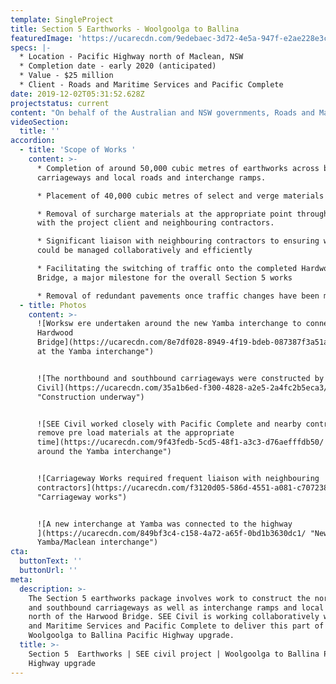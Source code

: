 ```yaml
---
template: SingleProject
title: Section 5 Earthworks - Woolgoolga to Ballina
featuredImage: 'https://ucarecdn.com/9edebaec-3d72-4e5a-947f-e2ae228e3cd1/'
specs: |-
  * Location - Pacific Highway north of Maclean, NSW  
  * Completion date - early 2020 (anticipated)
  * Value - $25 million 
  * Client - Roads and Maritime Services and Pacific Complete
date: 2019-12-02T05:31:52.628Z
projectstatus: current
content: "On behalf of the Australian and NSW governments, Roads and Maritime Services is progressively upgrading the Pacific Highway to dual carriageway between the Hunter and NSW/Queensland border. The Woolgoolga to Ballina Pacific Highway upgrade involves the duplication of 155 kilometres to a four-lane divided road. The upgrade starts about six kilometres north of Woolgoolga (north of Coffs Harbour) and ends about six kilometres south of Ballina.\r\n\nThe Section 5 earthworks package \rinvolves work to construct the northbound and southbound carriageways as well as interchange ramps and local roads, north of the Harwood Bridge. SEE Civil is working collaboratively with Roads and Maritime Services and Pacific Complete to deliver this part of the Woolgoolga to Ballina Pacific Highway upgrade."
videoSection:
  title: ''
accordion:
  - title: 'Scope of Works '
    content: >-
      * Completion of around 50,000 cubic metres of earthworks across both
      carriageways and local roads and interchange ramps. 

      * Placement of 40,000 cubic metres of select and verge materials 

      * Removal of surcharge materials at the appropriate point through liaison
      with the project client and neighbouring contractors. 

      * Significant liaison with neighbouring contractors to ensuring works
      could be managed collaboratively and efficiently

      * Facilitating the switching of traffic onto the completed Hardwood
      Bridge, a major milestone for the overall Section 5 works 

      * Removal of redundant pavements once traffic changes have been made
  - title: Photos
    content: >-
      ![Worksw ere undertaken around the new Yamba interchange to connect to the
      Hardwood
      Bridge](https://ucarecdn.com/8e7df028-8949-4f19-bdeb-087387f3a51a/ "Works
      at the Yamba interchange")


      ![The northbound and southbound carriageways were constructed by SEE
      Civil](https://ucarecdn.com/35a1b6ed-f300-4828-a2e5-2a4fc2b5eca3/
      "Construction underway")


      ![SEE Civil worked closely with Pacific Complete and nearby contractors to
      remove pre load materials at the appropriate
      time](https://ucarecdn.com/9f43fedb-5cd5-48f1-a3c3-d76aefffdb50/ "Works
      around the Yamba interchange")


      ![Carriageway Works required frequent liaison with neighbouring
      contractors](https://ucarecdn.com/f3120d05-586d-4551-a081-c707238950bd/
      "Carriageway works")


      ![A new interchange at Yamba was connected to the highway
      ](https://ucarecdn.com/849bf3c4-c158-4a72-a65f-0bd1b3630dc1/ "New
      Yamba/Maclean interchange")
cta:
  buttonText: ''
  buttonUrl: ''
meta:
  description: >-
    The Section 5 earthworks package involves work to construct the northbound
    and southbound carriageways as well as interchange ramps and local roads,
    north of the Harwood Bridge. SEE Civil is working collaboratively with Roads
    and Maritime Services and Pacific Complete to deliver this part of the
    Woolgoolga to Ballina Pacific Highway upgrade.
  title: >-
    Section 5  Earthworks | SEE civil project | Woolgoolga to Ballina Pacific
    Highway upgrade
---
```


